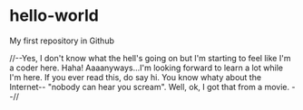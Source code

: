 # hello-world
My first repository in Github

//--Yes, I don't know what the hell's going on but I'm starting to feel like I'm a coder here. Haha! 
Aaaanyways...I'm looking forward to learn a lot while I'm here. If you ever read this, do say hi. You know whaty
about the Internet-- "nobody can hear you scream".
Well, ok, I got that from a movie. 
--//
